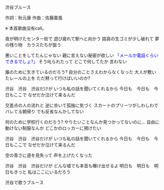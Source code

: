 渋谷ブルース

作詞：秋元康
作曲：佐藤嘉風

※ 本首歌曲没有call。 

夜が明けたセンター街で
遊び疲れて駅へと向かう
路肩の生ゴミが少し破れて
夢の残り物　カラスたちが狙う

悪いことをしてたんじゃない
親に言えない秘密が欲しい
<font color=blue>「メールか電話くらいできるでしょ?」</font>
そう叱られたって
どこで何してたか
言わない

誰のために生きているのだろう?
自分のことさえわからなくなった
大人が敷いたレールの上を
ただ黙って行けばいいのか?

渋谷　渋谷　渋谷だけが
いつも私の話を聞いてくれるから
今日も　今日も　今日もここで
なぜだか泣けて来るんだ

交差点の人の流れと
逆に歩いて孤独に気づく
スカートのプリーツがしわしわで
バレてる朝帰り
でも反省なんかしてない

何のために学校行くのだろう?
やりたいことなんか見つかってないのに…
自由に動けない制服なんか
どこかのロッカーに預けたい

渋谷　渋谷　渋谷だけが
いつも私の話を聞いてくれるから
今日も　今日も　今日もここで
なぜだか泣けて来るんだ

空の青さに道を見失って
声を上げたくなった

渋谷　渋谷　渋谷だけが
どんな嘘でも本音も曝け出せるよ
明日も　明日も　明日もきっと
私はここにいるだろう

渋谷で歌うブルース
